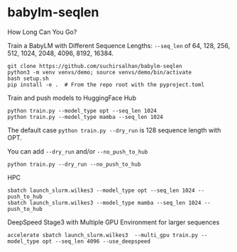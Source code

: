 # babylm-seqlen
How Long Can You Go? 

Train a BabyLM with Different Sequence Lengths: `--seq_len` of 64, 128, 256, 512, 1024, 2048, 4096, 8192, 16384.

```
git clone https://github.com/suchirsalhan/babylm-seqlen
python3 -m venv venvs/demo; source venvs/demo/bin/activate
bash setup.sh
pip install -e .  # From the repo root with the pyproject.toml
```

Train and push models to HuggingFace Hub
```
python train.py --model_type opt --seq_len 1024
python train.py --model_type mamba --seq_len 1024 
```
The default case `python train.py --dry_run` is 128 sequence length with OPT.

You can add  `--dry_run` and/or `--no_push_to_hub` 
```
python train.py --dry_run --no_push_to_hub
```

HPC 
```
sbatch launch_slurm.wilkes3 --model_type opt --seq_len 1024 --push_to_hub
sbatch launch_slurm.wilkes3 --model_type mamba --seq_len 1024 --push_to_hub
```

DeepSpeed Stage3 with Multiple GPU Environment for larger sequences 
```
accelerate sbatch launch_slurm.wilkes3  --multi_gpu train.py --model_type opt --seq_len 4096 --use_deepspeed
```
